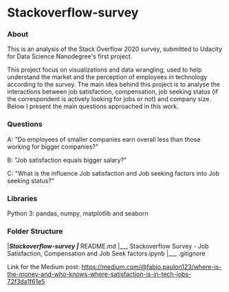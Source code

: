 # Stackoverflow-survey
 
 ### About
 This is an analysis of the Stack Overflow 2020 survey, submitted to Udacity for Data Science Nanodegree's first project.
 
 This project focus on visualizations and data wrangling, used to help understand the market and the perception of employees in technology according to the survey.
 The main idea behind this project is to analyse the interactions between job satisfaction, compensation, job seeking status (if the correspondent is actively looking for jobs or not) and company size.
 Below I present the main questions approached in this work.
 
 
 ### Questions
 
 A: "Do employees of smaller companies earn overall less than those working for bigger companies?"
 
 B: "Job satisfaction equals bigger salary?"
 
 C: "What is the influence Job satisfaction and Job seeking factors into Job seeking status?"
 
  
 ### Libraries
 
 Python 3: pandas, numpy, matplotlib and seaborn
 
 ### Folder Structure
 
 |___Stackoverflow-survey
 		|___ README.md
		|___ Stackoverflow Survey - Job Satisfaction, Compensation and Job Seek factors.ipynb
		|___ .gitignore
		
		
 Link for the Medium post: https://medium.com/@fabio.paulon123/where-is-the-money-and-who-knows-where-satisfaction-is-in-tech-jobs-72f3da1f61e5


